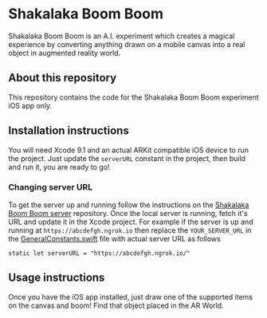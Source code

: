 # Shakalaka Boom Boom
Shakalaka Boom Boom is an A.I. experiment which creates a magical experience by converting anything drawn on a mobile canvas into a real object in augmented reality world.

## About this repository
This repository contains the code for the Shakalaka Boom Boom experiment iOS app only.

## Installation instructions
You will need Xcode 9.1 and an actual ARKit compatible iOS device to run the project. Just update the `serverURL` constant in the project, then build and run it, you are ready to go!

### Changing server URL
To get the server up and running follow the instructions on the [Shakalaka Boom Boom server](https://github.com/team-ensemble/shakalaka-boom-boom-server) repository. Once the local server is running, fetch it's URL and update it in the Xcode project.
For example if the server is up and running at `https://abcdefgh.ngrok.io` then replace the `YOUR_SERVER_URL` in the [GeneralConstants.swift](ShakalakaBoomBoom/GeneralConstants.swift) file with actual server URL as follows
```
static let serverURL = "https://abcdefgh.ngrok.io/"
```

## Usage instructions
Once you have the iOS app installed, just draw one of the supported items on the canvas and boom! Find that object placed in the AR World.
